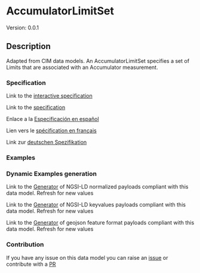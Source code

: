 # AccumulatorLimitSet
Version: 0.0.1

## Description 

Adapted from CIM data models. An AccumulatorLimitSet specifies a set of Limits that are associated with an Accumulator measurement.
### Specification

Link to the [interactive specification](https://swagger.lab.fiware.org/?url=https://raw.githubusercontent.com/smart-data-models/dataModel.EnergyCIM/master/AccumulatorLimitSet/swagger.yaml)

Link to the [specification](https://github.com/smart-data-models/dataModel.EnergyCIM/blob/master/AccumulatorLimitSet/doc/spec.md)

Enlace a la [Especificación en español](https://github.com/smart-data-models/dataModel.EnergyCIM/blob/master/AccumulatorLimitSet/doc/spec_ES.md)

Lien vers le [spécification en français](https://github.com/smart-data-models/dataModel.EnergyCIM/blob/master/AccumulatorLimitSet/doc/spec_FR.md)

Link zur [deutschen Spezifikation](https://github.com/smart-data-models/dataModel.EnergyCIM/blob/master/AccumulatorLimitSet/doc/spec_DE.md)
### Examples
### Dynamic Examples generation

Link to the [Generator](https://smartdatamodels.org/extra/ngsi-ld_generator.php?schemaUrl=https://raw.githubusercontent.com/smart-data-models/dataModel.EnergyCIM/master/AccumulatorLimitSet/schema.json&email=info@smartdatamodels.org) of NGSI-LD normalized payloads compliant with this data model. Refresh for new values

Link to the [Generator](https://smartdatamodels.org/extra/ngsi-ld_generator_keyvalues.php?schemaUrl=https://raw.githubusercontent.com/smart-data-models/dataModel.EnergyCIM/master/AccumulatorLimitSet/schema.json&email=info@smartdatamodels.org) of NGSI-LD keyvalues payloads compliant with this data model. Refresh for new values

Link to the [Generator](https://smartdatamodels.org/extra/geojson_features_generator_v1.0.php?schemaUrl=https://raw.githubusercontent.com/smart-data-models/dataModel.EnergyCIM/master/AccumulatorLimitSet/schema.json&email=info@smartdatamodels.org) of geojson feature format payloads compliant with this data model. Refresh for new values
### Contribution

 If you have any issue on this data model you can raise an [issue](https://github.com/smart-data-models/dataModel.EnergyCIM/issues)  or contribute with a [PR](https://github.com/smart-data-models/dataModel.EnergyCIM/pulls)